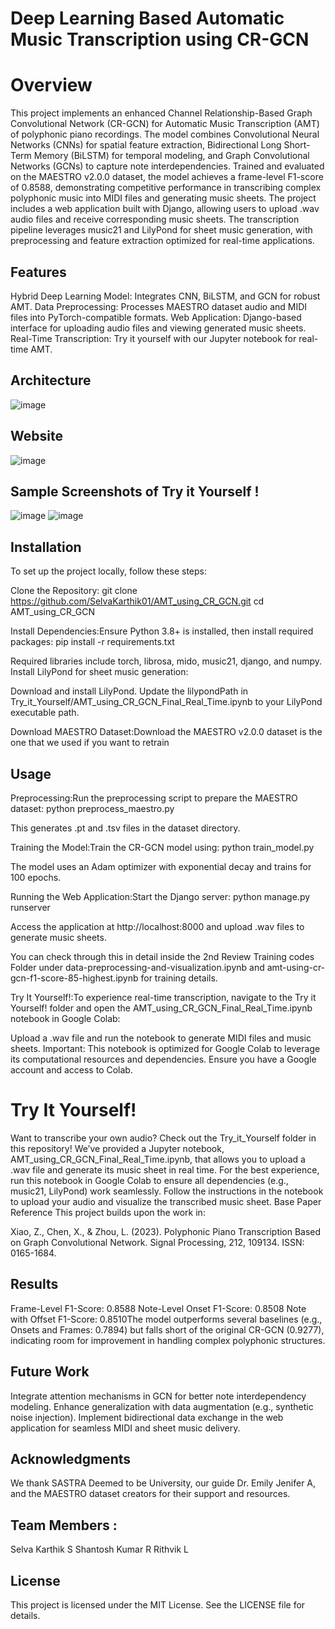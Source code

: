 # Deep Learning Based Automatic Music Transcription using CR-GCN
# Overview
This project implements an enhanced Channel Relationship-Based Graph Convolutional Network (CR-GCN) for Automatic Music Transcription (AMT) of polyphonic piano recordings. The model combines Convolutional Neural Networks (CNNs) for spatial feature extraction, Bidirectional Long Short-Term Memory (BiLSTM) for temporal modeling, and Graph Convolutional Networks (GCNs) to capture note interdependencies. Trained and evaluated on the MAESTRO v2.0.0 dataset, the model achieves a frame-level F1-score of 0.8588, demonstrating competitive performance in transcribing complex polyphonic music into MIDI files and generating music sheets.
The project includes a web application built with Django, allowing users to upload .wav audio files and receive corresponding music sheets. The transcription pipeline leverages music21 and LilyPond for sheet music generation, with preprocessing and feature extraction optimized for real-time applications.
## Features

Hybrid Deep Learning Model: Integrates CNN, BiLSTM, and GCN for robust AMT.
Data Preprocessing: Processes MAESTRO dataset audio and MIDI files into PyTorch-compatible formats.
Web Application: Django-based interface for uploading audio files and viewing generated music sheets.
Real-Time Transcription: Try it yourself with our Jupyter notebook for real-time AMT.

## Architecture 
![image](https://github.com/user-attachments/assets/acea78ac-900c-4903-94f1-92db87e11557)
## Website
![image](https://github.com/user-attachments/assets/dc546cfd-4659-45c1-bd9e-5c150a727471)
## Sample Screenshots of Try it Yourself !
![image](https://github.com/user-attachments/assets/cc1a7da1-c1b2-4a0d-b934-42b286a98b4f)
![image](https://github.com/user-attachments/assets/a43cbdf2-29ca-4fc9-be1a-8dc87bb6c7a7)




## Installation
To set up the project locally, follow these steps:

Clone the Repository:
git clone https://github.com/SelvaKarthik01/AMT_using_CR_GCN.git
cd AMT_using_CR_GCN


Install Dependencies:Ensure Python 3.8+ is installed, then install required packages:
pip install -r requirements.txt

Required libraries include torch, librosa, mido, music21, django, and numpy. Install LilyPond for sheet music generation:

Download and install LilyPond.
Update the lilypondPath in Try_it_Yourself/AMT_using_CR_GCN_Final_Real_Time.ipynb to your LilyPond executable path.


Download MAESTRO Dataset:Download the MAESTRO v2.0.0 dataset is the one that we used if you want to retrain


## Usage

Preprocessing:Run the preprocessing script to prepare the MAESTRO dataset:
python preprocess_maestro.py

This generates .pt and .tsv files in the dataset directory.

Training the Model:Train the CR-GCN model using:
python train_model.py

The model uses an Adam optimizer with exponential decay and trains for 100 epochs.

Running the Web Application:Start the Django server:
python manage.py runserver

Access the application at http://localhost:8000 and upload .wav files to generate music sheets.

You can check through this in detail inside the 2nd Review Training codes Folder under data-preprocessing-and-visualization.ipynb and amt-using-cr-gcn-f1-score-85-highest.ipynb for training details.

Try It Yourself!:To experience real-time transcription, navigate to the Try it Yourself! folder and open the AMT_using_CR_GCN_Final_Real_Time.ipynb notebook in Google Colab:

Upload a .wav file and run the notebook to generate MIDI files and music sheets.
Important: This notebook is optimized for Google Colab to leverage its computational resources and dependencies. Ensure you have a Google account and access to Colab.



# Try It Yourself!
Want to transcribe your own audio? Check out the Try_it_Yourself folder in this repository! We’ve provided a Jupyter notebook, AMT_using_CR_GCN_Final_Real_Time.ipynb, that allows you to upload a .wav file and generate its music sheet in real time. For the best experience, run this notebook in Google Colab to ensure all dependencies (e.g., music21, LilyPond) work seamlessly. Follow the instructions in the notebook to upload your audio and visualize the transcribed music sheet.
Base Paper Reference
This project builds upon the work in:

Xiao, Z., Chen, X., & Zhou, L. (2023). Polyphonic Piano Transcription Based on Graph Convolutional Network. Signal Processing, 212, 109134. ISSN: 0165-1684.

## Results

Frame-Level F1-Score: 0.8588
Note-Level Onset F1-Score: 0.8508
Note with Offset F1-Score: 0.8510The model outperforms several baselines (e.g., Onsets and Frames: 0.7894) but falls short of the original CR-GCN (0.9277), indicating room for improvement in handling complex polyphonic structures.

## Future Work

Integrate attention mechanisms in GCN for better note interdependency modeling.
Enhance generalization with data augmentation (e.g., synthetic noise injection).
Implement bidirectional data exchange in the web application for seamless MIDI and sheet music delivery.

## Acknowledgments
We thank SASTRA Deemed to be University, our guide Dr. Emily Jenifer A, and the MAESTRO dataset creators for their support and resources.
## Team Members :
Selva Karthik S
Shantosh Kumar R
Rithvik L

## License
This project is licensed under the MIT License. See the LICENSE file for details.
